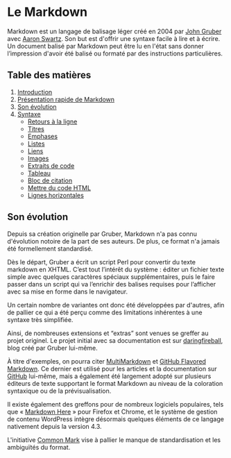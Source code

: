 
# Le Markdown

Markdown est un langage de balisage léger créé en 2004 par [John Gruber](https://fr.wikipedia.org/wiki/John_Gruber) avec [Aaron Swartz](https://fr.wikipedia.org/wiki/Aaron_Swartz). Son but est d'offrir une syntaxe facile à lire et à écrire. Un document balisé par Markdown peut être lu en l'état sans donner l’impression d'avoir été balisé ou formaté par des instructions particulières.

## Table des matières
1. [Introduction](../blob/master/README.md)
2. [Présentation rapide de Markdown](../blob/master/intro.md#presentation-rapide-de-markdown)
3. [Son évolution](#son-evolution)
4. [Syntaxe](../blob/master/syntaxe_markdown.md#syntaxe)
    - [Retours à la ligne](../blob/master/syntaxe_markdown.md#retours-a-la-ligne)
    - [Titres](../blob/master/syntaxe_markdown.md#titres)
    - [Emphases](../blob/master/syntaxe_markdown.md#emphases)
    - [Listes](../blob/master/syntaxe_markdown.md#listes)
    - [Liens](../blob/master/syntaxe_markdown.md#liens)
    - [Images](../blob/master/syntaxe_markdown.md#images)
    - [Extraits de code](../blob/master/syntaxe_markdown.md#extraits-de-code)
    - [Tableau](../blob/master/syntaxe_markdown.md#tableau)
    - [Bloc de citation](../blob/master/syntaxe_markdown.md#bloc-de-citation)
    - [Mettre du code HTML](../blob/master/syntaxe_markdown.md#mettre-du-code-html)
    - [Lignes horizontales](../blob/master/syntaxe_markdown.md#lignes-horizontales)

## Son évolution

Depuis sa création originelle par Gruber, Markdown n'a pas connu d'évolution notoire de la part de ses auteurs. De plus, ce format n'a jamais été formellement standardisé.

Dès le départ, Gruber a écrit un script Perl pour convertir du texte markdown en XHTML. C’est tout l’intérêt du système : éditer un fichier texte simple avec quelques caractères spéciaux supplémentaires, puis le faire passer dans un script qui va l’enrichir des balises requises pour l’afficher avec sa mise en forme dans le navigateur.

Un certain nombre de variantes ont donc été développées par d'autres, afin de pallier ce qui a été perçu comme des limitations inhérentes à une syntaxe très simplifiée.

Ainsi, de nombreuses extensions et “extras” sont venues se greffer au projet originel. Le projet initial avec sa documentation est sur [daringfireball](http://daringfireball.net/projects/markdown), blog créé par Gruber lui-même.

À titre d'exemples, on pourra citer [MultiMarkdown](https://fr.wikipedia.org/wiki/MultiMarkdown) et [GitHub Flavored Markdown](https://github.github.com/gfm/). Ce dernier est utilisé pour les articles et la documentation sur [GitHub](https://fr.wikipedia.org/wiki/GitHub) lui-même, mais a également été largement adopté sur plusieurs éditeurs de texte supportant le format Markdown au niveau de la coloration syntaxique ou de la prévisualisation.

Il existe également des greffons pour de nombreux logiciels populaires, tels que « [Markdown Here](https://markdown-here.com/) » pour Firefox et Chrome, et le système de gestion de contenu WordPress intègre désormais quelques éléments de ce langage nativement depuis la version 4.3.

L'initiative [Common Mark](https://commonmark.org/) vise à pallier le manque de standardisation et les ambiguïtés du format.
